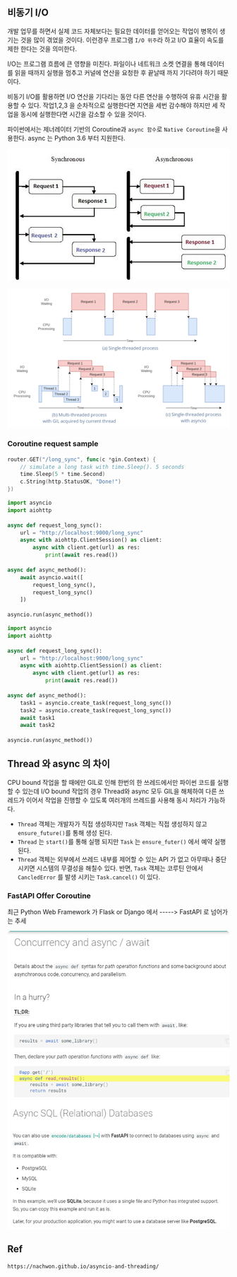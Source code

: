 ## 비동기 I/O

개발 업무를 하면서 실제 코드 자체보다는 필요한 데이터를 얻어오는 작업이 병목이 생기는 것을
많이 겪었을 것이다. 이런경우 프로그램 ``I/O 위주``라 하고 I/O 효율이 속도를 제한 한다는 것을 의미한다.

I/O는 프로그램 흐름에 큰 영향을 미친다. 파일이나 네트워크 소켓 연결을 통해 데이터를 읽을 때까지
실행을 멈추고 커널에 연산을 요청한 후 끝날때 까지 기다려야 하기 때문이다.

비동기 I/O를 활용하면 I/O 연산을 기다리는 동안 다른 연산을 수행하여 유휴 시간을 활용할 수 있다.
작업1,2,3 을 순차적으로 실행한다면 지연을 세번 감수해야 하지만 세 작업을 동시에 실행한다면 
시간을 감소할 수 있을 것이다.

파이썬에서는 제너레이터 기반의 Coroutine과 ``async 함수``로 ``Native Coroutine``을 사용한다.
async 는 Python 3.6 부터 지원한다.

![](data/8-1.png)

![](data/8-2.png)

### Coroutine request sample 
```go
router.GET("/long_sync", func(c *gin.Context) {
    // simulate a long task with time.Sleep(). 5 seconds
    time.Sleep(5 * time.Second)
    c.String(http.StatusOK, "Done!")
})
```

```python
import asyncio
import aiohttp

async def request_long_sync():
    url = "http://localhost:9000/long_sync"
    async with aiohttp.ClientSession() as client:
        async with client.get(url) as res:
            print(await res.read())

async def async_method():
    await asyncio.wait([
        request_long_sync(),
        request_long_sync()
    ])

asyncio.run(async_method())
```

```python
import asyncio
import aiohttp

async def request_long_sync():
    url = "http://localhost:9000/long_sync"
    async with aiohttp.ClientSession() as client:
        async with client.get(url) as res:
            print(await res.read())

async def async_method():
    task1 = asyncio.create_task(request_long_sync())
    task2 = asyncio.create_task(request_long_sync())
    await task1
    await task2

asyncio.run(async_method())
```

## Thread 와 async 의 차이
CPU bound 작업을 할 때에만 GIL로 인해 한번의 한 쓰레드에서만 파이썬 코드를 실행 할 수 있는데 
I/O bound 작업의 경우 Thread와 async 모두 GIL을 해체하여 다른 쓰레드가
이어서 작업을 진행할 수 있도록 여러개의 쓰레드를 사용해 동시 처리가 가능하다.

* `Thread` 객체는 개발자가 직접 생성하지만 `Task` 객체는 직접 생성하지 않고
`ensure_future()`를 통해 생성 된다.
* `Thread` 는 `start()`를 통해 실행 되지만 `Task` 는 `ensure_futer()` 에서 예약 실행 된다.
* `Thread` 객체는 외부에서 쓰레드 내부를 제어할 수 있는 API 가 없고
아무때나 중단 시키면 시스템의 무결성을 해칠수 있다. 반면, `Task` 객체는 
코루틴 안에서 `CancledError` 를 발생 시키는 `Task.cancel()` 이 있다.


### FastAPI Offer Coroutine  
최근 Python Web Framework 가 
Flask or Django 에서 -----> FastAPI 로 넘어가는 추세

![](data/8-3.png)
![](data/8-4.png)

## Ref
```
https://nachwon.github.io/asyncio-and-threading/
```
